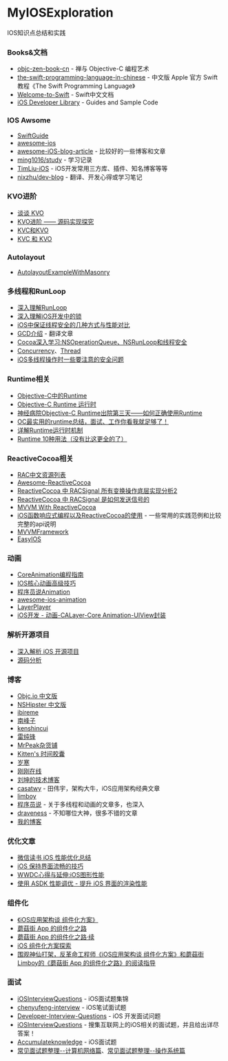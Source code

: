 # MyIOSExploration
IOS知识点总结和实践

### Books&文档
- [objc-zen-book-cn](https://github.com/oa414/objc-zen-book-cn) - 禅与 Objective-C 编程艺术
- [the-swift-programming-language-in-chinese](https://github.com/numbbbbb/the-swift-programming-language-in-chinese) - 中文版 Apple 官方 Swift 教程《The Swift Programming Language》
- [Welcome-to-Swift](https://github.com/CocoaChina-editors/Welcome-to-Swift) - Swift中文文档
- [iOS Developer Library](https://developer.apple.com/library/content/navigation/) - Guides and Sample Code

### IOS Awsome
- [SwiftGuide](https://github.com/ipader/SwiftGuide)
- [awesome-ios](https://github.com/vsouza/awesome-ios)
- [awesome-iOS-blog-article](https://github.com/Jiar/awesome-iOS-blog-article) - 比较好的一些博客和文章
- [ming1016/study](https://github.com/ming1016/study) - 学习记录
- [TimLiu-iOS](https://github.com/Tim9Liu9/TimLiu-iOS) - iOS开发常用三方库、插件、知名博客等等
- [nixzhu/dev-blog](https://github.com/nixzhu/dev-blog) - 翻译、开发心得或学习笔记

### KVO进阶
- [谈谈 KVO](http://www.jianshu.com/p/2d1c9d76153b)
- [KVO进阶 —— 源码实现探究](http://www.cocoachina.com/ios/20161117/18110.html)
- [KVC和KVO](http://ppsheep.com/categories/KVC%E5%92%8CKVO/)
- [KVC 和 KVO](https://www.objccn.io/issue-7-3/)

### Autolayout
- [AutolayoutExampleWithMasonry](https://github.com/zekunyan/AutolayoutExampleWithMasonry)

### 多线程和RunLoop
- [深入理解RunLoop](http://blog.ibireme.com/2015/05/18/runloop/)
- [深入理解iOS开发中的锁](https://bestswifter.com/ios-lock/?utm_source=tuicool&utm_medium=referral)
- [iOS中保证线程安全的几种方式与性能对比](http://www.jianshu.com/p/ddbe44064ca4)
- [GCD介绍](http://www.jianshu.com/p/2d1c9d76153b) - 翻译文章
- [Cocoa深入学习:NSOperationQueue、NSRunLoop和线程安全](https://blog.cnbluebox.com/blog/2014/07/01/cocoashen-ru-xue-xi-nsoperationqueuehe-nsoperationyuan-li-he-shi-yong/)
- [Concurrency](http://www.devtalking.com/tags/Concurrency/)、[Thread](http://www.devtalking.com/tags/Thread/)
- [iOS多线程操作时一些要注意的安全问题](http://www.starming.com/index.php?v=index&view=102)

### Runtime相关
- [Objective-C中的Runtime](http://www.jianshu.com/p/3e050ec3b759)
- [Objective-C Runtime 运行时](http://southpeak.github.io/categories/objectivec/)
- [神经病院Objective-C Runtime出院第三天——如何正确使用Runtime](http://www.jianshu.com/p/db6dc23834e3)
- [OC最实用的runtime总结，面试、工作你看我就足够了！](http://www.jianshu.com/p/ab966e8a82e2#)
- [详解Runtime运行时机制](http://www.jianshu.com/p/1e06bfee99d0#)
- [Runtime 10种用法（没有比这更全的了）](http://www.jianshu.com/p/3182646001d1)

### ReactiveCocoa相关
- [RAC中文资源列表](https://github.com/ReactiveCocoaChina/ReactiveCocoaChineseResources)
- [Awesome-ReactiveCocoa](https://github.com/hsavit1/Awesome-ReactiveCocoa)
- [ReactiveCocoa 中 RACSignal 所有变换操作底层实现分析2](http://www.jianshu.com/p/9c4459ae71c5)
- [ReactiveCocoa 中 RACSignal 是如何发送信号的](http://www.jianshu.com/p/d7d951a99db8)
- [MVVM With ReactiveCocoa](http://blog.leichunfeng.com/blog/2016/02/27/mvvm-with-reactivecocoa/)
- [iOS函数响应式编程以及ReactiveCocoa的使用](http://www.starming.com/index.php?v=index&view=101) - 一些常用的实践范例和比较完整的api说明
- [MVVMFramework](https://github.com/lovemo/MVVMFramework)
- [EasyIOS](https://github.com/zhuchaowe/EasyIOS)

### 动画
- [CoreAnimation编程指南](http://www.dreamingwish.com/article/the-concept-of-coreanimation-programming-guide.html) 
- [IOS核心动画高级技巧](https://zsisme.gitbooks.io/ios-/content/)
- [程序员说Animation](http://www.devtalking.com/tags/Animation/)
- [awesome-ios-animation](https://github.com/ameizi/awesome-ios-animation)
- [LayerPlayer](https://github.com/scotteg/LayerPlayer)
- [iOS开发 - 动画-CALayer-Core Animation-UIView封装](http://yimouleng.com/2014/11/23/CALayer-Animation/)

### 解析开源项目
- [深入解析 iOS 开源项目](https://github.com/Draveness/iOS-Source-Code-Analyze)
- [源码分析](http://southpeak.github.io/categories/sourcecode/)

### 博客
- [Objc.io 中文版](https://www.objccn.io/issues/)
- [NSHipster 中文版](http://nshipster.cn/)
- [ibireme](http://blog.ibireme.com/)
- [南峰子](http://southpeak.github.io/)
- [kenshincui](http://www.cnblogs.com/kenshincui/)
- [雷纯锋](http://blog.leichunfeng.com/)
- [MrPeak杂货铺](http://mrpeak.cn/)
- [Kitten's 时间胶囊](http://kittenyang.com/#blog)
- [岁寒](https://lvwenhan.com/sort/ios)
- [刚刚在线](http://www.superqq.com/)
- [刘坤的技术博客](https://blog.cnbluebox.com/)
- [casatwy](http://casatwy.com/) - 田伟宇，架构大牛，iOS应用架构经典文章
- [limboy](http://limboy.me/)
- [程序员说](http://www.devtalking.com/) - 关于多线程和动画的文章多，也深入
- [draveness](http://draveness.me/) - 不知哪位大神，很多不错的文章
- [我的博客](https://wangdongyang.github.io/)

### 优化文章
- [微信读书 iOS 性能优化总结](http://wereadteam.github.io/2016/05/03/WeRead-Performance/?f=tt)
- [iOS 保持界面流畅的技巧](http://blog.ibireme.com/2015/11/12/smooth_user_interfaces_for_ios/)
- [WWDC心得与延伸:iOS图形性能](http://www.cocoachina.com/ios/20150429/11712.html)
- [使用 ASDK 性能调优 - 提升 iOS 界面的渲染性能](http://draveness.me/asdk-rendering/)

### 组件化
- [《iOS应用架构谈 组件化方案》](http://casatwy.com/iOS-Modulization.html)
- [蘑菇街 App 的组件化之路](http://limboy.me/tech/2016/03/10/mgj-components.html)
- [蘑菇街 App 的组件化之路·续](http://limboy.me/tech/2016/03/14/mgj-components-continued.html)
- [iOS 组件化方案探索](http://blog.cnbang.net/tech/3080/)
- [围观神仙打架，反革命工程师《iOS应用架构谈 组件化方案》和蘑菇街Limboy的《蘑菇街 App 的组件化之路》的阅读指导](http://reviewcode.cn/article.html?reviewId=20)

### 面试
- [iOSInterviewQuestions](https://github.com/ChenYilong/iOSInterviewQuestions) - iOS面试题集锦
- [chenyufeng-interview](http://blog.csdn.net/column/details/chenyufeng-interview.html) - iOS笔试面试题
- [Developer-Interview-Questions](https://github.com/lzyy/iOS-Developer-Interview-Questions) - iOS 开发面试问题
- [iOSInterviewQuestions](https://github.com/findM/iOSInterviewQuestions) - 搜集互联网上的iOS相关的面试题，并且给出详尽答案！
- [Accumulateknowledge](https://github.com/sunWaterMood/Accumulateknowledge/issues/1) - iOS面试题
- [常见面试题整理--计算机网络篇](https://zhuanlan.zhihu.com/p/24001696?refer=passer)、[常见面试题整理--操作系统篇](https://zhuanlan.zhihu.com/p/23755202?refer=passer)

